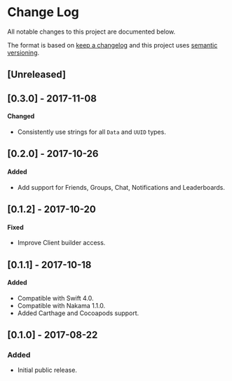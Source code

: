 # Change Log

All notable changes to this project are documented below.

The format is based on [keep a changelog](http://keepachangelog.com/) and this project uses [semantic versioning](http://semver.org/).

## [Unreleased]

## [0.3.0] - 2017-11-08
#### Changed
- Consistently use strings for all `Data` and `UUID` types.

## [0.2.0] - 2017-10-26
#### Added
- Add support for Friends, Groups, Chat, Notifications and Leaderboards.

## [0.1.2] - 2017-10-20
#### Fixed
- Improve Client builder access.

## [0.1.1] - 2017-10-18
#### Added
- Compatible with Swift 4.0.
- Compatible with Nakama 1.1.0.
- Added Carthage and Cocoapods support.

## [0.1.0] - 2017-08-22
### Added
- Initial public release.
